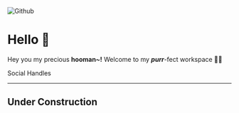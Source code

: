 ![Github](https://user-images.githubusercontent.com/32029746/147250349-82fef39f-4d53-4924-911d-592c2908b6a9.png)
# Hello 👋
Hey you my precious **hooman~!** Welcome to my ***purr***-fect workspace 🐱‍👤


Social Handles

----
Under Construction
----

<!-- # Come back after **September 12** 🐱‍🚀 . . .  -->

<!-- cute trial -->

<!--
**scaredmeow/scaredmeow** is a ✨ _special_ ✨ repository because its `README.md` (this file) appears on your GitHub profile.

Here are some ideas to get you started:

- 🔭 I’m currently working on ...
- 🌱 I’m currently learning ...
- 👯 I’m looking to collaborate on ...
- 🤔 I’m looking for help with ...
- 💬 Ask me about ...
- 📫 How to reach me: ...
- 😄 Pronouns: ...
- ⚡ Fun fact: ...
-->  








